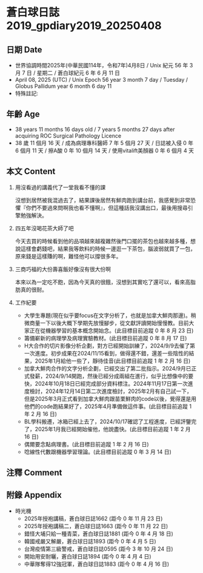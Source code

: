 [_metadata_:encoding]: - "utf-8"
[_metadata_:language]: - "zh-Hant-TW"
[_metadata_:fileformat]: - "markdown"
[_metadata_:MIME_type]: - "text/plain"
[_metadata_:markdown_version]: - "commonmark version 0.30"
[_metadata_:markdown_spec]: - "https://spec.commonmark.org/0.30/"

# 蒼白球日誌2019_gpdiary2019_20250408 #

## 日期 Date ##

* 世界協調時間2025年(中華民國114年，令和7年)4月8日 / Unix 紀元 56 年 3 月 7 日 / 星期二 / 蒼白球紀元 6 年 6 月 11 日
* April 08, 2025 (UTC) / Unix Epoch 56 year 3 month 7 day / Tuesday / Globus Pallidum year 6 month 6 day 11
* 特殊註記:

## 年齡 Age ##

* 38 years 11 months 16 days old / 7 years 5 months 27 days after acquiring ROC Surgical Pathology Licence
* 38 歲 11 個月 16 天 / 成為病理專科醫師 7 年 5 個月 27 天 / 日誌被入侵 0 年 6 個月 11 天 / 擦A酸 0 年 10 個月 14 天 / 使用vitalift美顏器 0 年 6 個月 4 天

## 本文 Content ##

1. 用沒看過的講義代了一堂我看不懂的課

    沒想到居然被我混過去了，結果課後居然有鮮肉跑到講台前，我感覺到非常恐懼『你們不要過來問啊我也看不懂啊』，但這種話我沒講出口，最後用搜尋引擎勉強解決。

2. 四五年沒喝花茶大師了吧

    今天去買的時候看到他的品項越來越複雜然後門口擺的茶包也越來越多種，想說這樣會虧錢吧，結果我等飲料的時候一邊逛一下茶包，腦波弱就買了一包，原來錢是這樣賺的啊，難怪他可以撐很多年。

3. 三商巧福的大份壽喜飯好像沒有很大份啊

    本來以為一定吃不飽，因為今天真的很餓，沒想到其實吃了還可以，看來高脂肪真的很耐。

2. 工作紀要

    - 大學生專題(現在似乎要focus在文字分析了，也就是加拿大鮮肉那邊)。稍微商量一下以後大概下學期先放慢腳步，從文獻評讀開始慢慢教。目前大家正在從機器學習的基本概念開始念。(此目標目前追蹤 0 年 8 月 23 日)
    - 籌備嶄新的病理學及病理實驗教材。(此目標目前追蹤 0 年 8 月 17 日)
    - H大合作的切片影像分析企劃，對方已經開始訓練了，2024/9/9去催了第一次進度。初步成果在2024/11/15看到，做得還不錯，還差一些陰性的結果，2025年1月給他一些了，靜待佳音(此目標目前追蹤 1 年 2 月 16 日)
    - 加拿大鮮肉合作的文字分析企劃，已經交出了第二批指示。2024/9月已正式發薪，2024/9/14開跑，然後已經分成兩組在進行，似乎比想像中的要快，2024年10月18日已經完成部分資料標注。2024年11月17日第一次進度檢討，2024年12月14日第二次進度檢討，2025年2月有自己試一下，但是2025年3月正式看到加拿大鮮肉跟苗栗鮮肉的code以後，覺得還是用他們的code跑結果好了，2025年4月準備做這件事。(此目標目前追蹤 1 年 2 月 16 日)
    - BL學科搬遷，冰箱已經上去了，2024/10/17確認了工程進度，已經評鑒完了，2025年1月我已經開始催他，他說盡快。(此目標目前追蹤 1 年 2 月 16 日)
    - 偶爾要念點病理書。(此目標目前追蹤 1 年 2 月 16 日)
    - 唸線性代數跟機器學習理論。(此目標目前追蹤 0 年 3 月 14 日)

## 注釋 Comment ##


## 附錄 Appendix ##

* 時光機
    - 2025年授袍講稿，蒼白球日誌1662 (距今 0 年 11 月 23 日)
    - 2025年授袍講稿二，蒼白球日誌1663 (距今 0 年 11 月 22 日)
    - 錯怪大埔只給一種青菜，蒼白球日誌1881 (距今 0 年 4 月 18 日)
    - 韓國戒嚴又解嚴，蒼白球日誌1893 (距今 0 年 4 月 5 日)
    - 台灣疫情第三級警戒，蒼白球日誌0595 (距今 3 年 10 月 24 日)
    - 開始用安耐曬，蒼白球日誌1894 (距今 0 年 4 月 4 日)
    - 中華隊奪得12強冠軍，蒼白球日誌1883 (距今 0 年 4 月 16 日)
